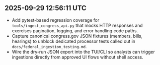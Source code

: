 ## 2025-09-29 12:56:11 UTC
- Add pytest-based regression coverage for `tools/ingest_congress_api.py` that mocks HTTP responses and exercises pagination, logging, and error handling code paths.
- Capture canonical congress.gov JSON fixtures (members, bills, hearings) to unblock dedicated processor tests called out in `docs/federal_ingestion_testing.md`.
- Wire the dry-run JSON export into the TUI/CLI so analysts can trigger ingestions directly from approved UI flows without shell access.
